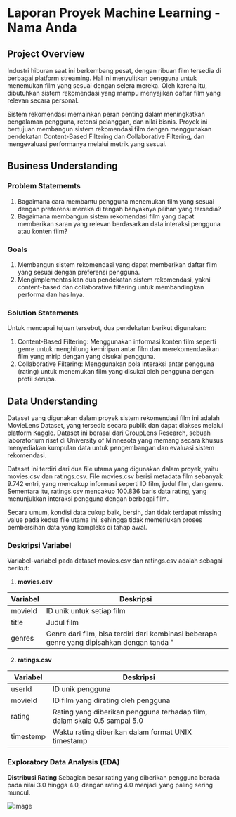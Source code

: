 # Laporan Proyek Machine Learning - Nama Anda

## Project Overview

Industri hiburan saat ini berkembang pesat, dengan ribuan film tersedia di berbagai platform streaming. Hal ini menyulitkan pengguna untuk menemukan film yang sesuai dengan selera mereka. Oleh karena itu, dibutuhkan sistem rekomendasi yang mampu menyajikan daftar film yang relevan secara personal.

Sistem rekomendasi memainkan peran penting dalam meningkatkan pengalaman pengguna, retensi pelanggan, dan nilai bisnis. Proyek ini bertujuan membangun sistem rekomendasi film dengan menggunakan pendekatan Content-Based Filtering dan Collaborative Filtering, dan mengevaluasi performanya melalui metrik yang sesuai.

## Business Understanding

### Problem Statememts
1. Bagaimana cara membantu pengguna menemukan film yang sesuai dengan preferensi mereka di tengah banyaknya pilihan yang tersedia?
2. Bagaimana membangun sistem rekomendasi film yang dapat memberikan saran yang relevan berdasarkan data interaksi pengguna atau konten film?

### Goals
1. Membangun sistem rekomendasi yang dapat memberikan daftar film yang sesuai dengan preferensi pengguna.
2. Mengimplementasikan dua pendekatan sistem rekomendasi, yakni content-based dan collaborative filtering untuk membandingkan performa dan hasilnya.

### Solution Statements
Untuk mencapai tujuan tersebut, dua pendekatan berikut digunakan:
1. Content-Based Filtering: Menggunakan informasi konten film seperti genre untuk menghitung kemiripan antar film dan merekomendasikan film yang mirip dengan yang disukai pengguna.
2. Collaborative Filtering: Menggunakan pola interaksi antar pengguna (rating) untuk menemukan film yang disukai oleh pengguna dengan profil serupa.

## Data Understanding
Dataset yang digunakan dalam proyek sistem rekomendasi film ini adalah MovieLens Dataset, yang tersedia secara publik dan dapat diakses melalui platform [Kaggle]. Dataset ini berasal dari GroupLens Research, sebuah laboratorium riset di University of Minnesota yang memang secara khusus menyediakan kumpulan data untuk pengembangan dan evaluasi sistem rekomendasi.

Dataset ini terdiri dari dua file utama yang digunakan dalam proyek, yaitu movies.csv dan ratings.csv. File movies.csv berisi metadata film sebanyak 9.742 entri, yang mencakup informasi seperti ID film, judul film, dan genre. Sementara itu, ratings.csv mencakup 100.836 baris data rating, yang menunjukkan interaksi pengguna dengan berbagai film.

Secara umum, kondisi data cukup baik, bersih, dan tidak terdapat missing value pada kedua file utama ini, sehingga tidak memerlukan proses pembersihan data yang kompleks di tahap awal.

### Deskripsi Variabel
Variabel-variabel pada dataset movies.csv dan ratings.csv adalah sebagai berikut:

1. **movies.csv**

| Variabel | Deskripsi |
| ------ | ------ |
| movieId | ID unik untuk setiap film |
| title | Judul film |
| genres | Genre dari film, bisa terdiri dari kombinasi beberapa genre yang dipisahkan dengan tanda "|" |

2. **ratings.csv**

| Variabel | Deskripsi |
| ------ | ------ |
| userId | ID unik pengguna |
| movieId | ID film yang dirating oleh pengguna |
| rating | Rating yang diberikan pengguna terhadap film, dalam skala 0.5 sampai 5.0 |
| timestemp | Waktu rating diberikan dalam format UNIX timestamp |

### Exploratory Data Analysis (EDA)
**Distribusi Rating**
Sebagian besar rating yang diberikan pengguna berada pada nilai 3.0 hingga 4.0, dengan rating 4.0 menjadi yang paling sering muncul.

![image](https://github.com/user-attachments/assets/ab8966f8-a133-46b1-b069-e45c540d55d8)



[Kaggle]: <https://www.kaggle.com/datasets/ayushimishra2809/movielens-dataset>
